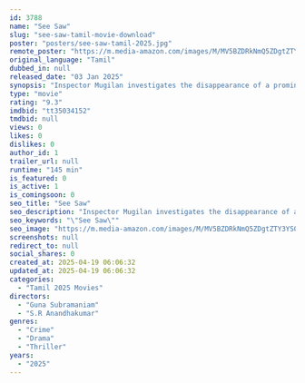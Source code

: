 ```yaml
---
id: 3788
name: "See Saw"
slug: "see-saw-tamil-movie-download"
poster: "posters/see-saw-tamil-2025.jpg"
remote_poster: "https://m.media-amazon.com/images/M/MV5BZDRkNmQ5ZDgtZTY3YS00MmYwLWIwNTctYTliZDNkMzMxNmM4XkEyXkFqcGc@._V1_SX300.jpg"
original_language: "Tamil"
dubbed_in: null
released_date: "03 Jan 2025"
synopsis: "Inspector Mugilan investigates the disappearance of a prominent Coimbatore businessman, Aadhavan, and his wife Malavika after their servant is found murdered in their home."
type: "movie"
rating: "9.3"
imdbid: "tt35034152"
tmdbid: null
views: 0
likes: 0
dislikes: 0
author_id: 1
trailer_url: null
runtime: "145 min"
is_featured: 0
is_active: 1
is_comingsoon: 0
seo_title: "See Saw"
seo_description: "Inspector Mugilan investigates the disappearance of a prominent Coimbatore businessman, Aadhavan, and his wife Malavika after their servant is found murdered in their home."
seo_keywords: "\"See Saw\""
seo_image: "https://m.media-amazon.com/images/M/MV5BZDRkNmQ5ZDgtZTY3YS00MmYwLWIwNTctYTliZDNkMzMxNmM4XkEyXkFqcGc@._V1_SX300.jpg"
screenshots: null
redirect_to: null
social_shares: 0
created_at: 2025-04-19 06:06:32
updated_at: 2025-04-19 06:06:32
categories:
  - "Tamil 2025 Movies"
directors:
  - "Guna Subramaniam"
  - "S.R Anandhakumar"
genres:
  - "Crime"
  - "Drama"
  - "Thriller"
years:
  - "2025"
---
```

